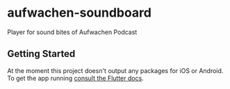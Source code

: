 # aufwachen-soundboard

Player for sound bites of Aufwachen Podcast

## Getting Started

At the moment this project doesn't output any packages for iOS or Android. To get the app running [consult the Flutter docs](https://flutter.io/docs/get-started/test-drive?tab=terminal#run-the-app-2).